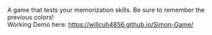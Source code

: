 A game that tests your memorization skills. Be sure to remember the previous colors!
</br>
Working Demo here: https://willcuh4856.github.io/Simon-Game/
